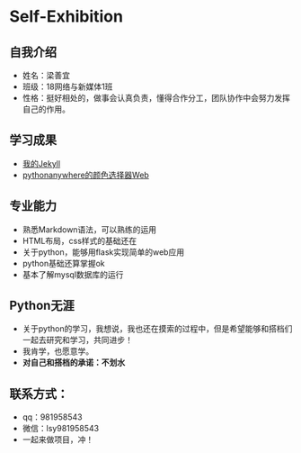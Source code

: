 # Self-Exhibition
## 自我介绍
- 姓名：梁善宜
- 班级：18网络与新媒体1班
- 性格：挺好相处的，做事会认真负责，懂得合作分工，团队协作中会努力发挥自己的作用。

## 学习成果
- [我的Jekyll](https://liangshanyi.gitee.io/liangshanyi/)
- [pythonanywhere的颜色选择器Web](http://liangshanyi.pythonanywhere.com/entry)

## 专业能力
- 熟悉Markdown语法，可以熟练的运用
- HTML布局，css样式的基础还在
- 关于python，能够用flask实现简单的web应用
- python基础还算掌握ok
- 基本了解mysql数据库的运行

## Python无涯
- 关于python的学习，我想说，我也还在摸索的过程中，但是希望能够和搭档们一起去研究和学习，共同进步！
- 我肯学，也愿意学。
- **对自己和搭档的承诺：不划水**

## 联系方式：
- qq：981958543
- 微信：lsy981958543
- 一起来做项目，冲！
